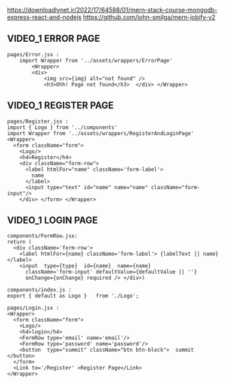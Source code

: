 https://downloadlynet.ir/2022/17/64588/01/mern-stack-course-mongodb-express-react-and-nodejs
https://github.com/john-smilga/mern-jobify-v2


## VIDEO_1 ERROR PAGE
    pages/Error.jsx :
        import Wrapper from '../assets/wrappers/ErrorPage'
            <Wrapper>
            <div>
                <img src={img} alt="not found" />
                <h3>Ohh! Page not found</h3>  </div> </Wrapper>

## VIDEO_1 REGISTER PAGE
    pages/Register.jsx :
    import { Logo } from '../components'
    import Wrapper from '../assets/wrappers/RegisterAndLoginPage'
    <Wrapper>
      <form className="form">
        <Logo/>
        <h4>Register</h4>
        <div className="form-row">
          <label htmlFor="name" className='form-label'>
            name
          </label>
          <input type="text" id="name" name="name" className="form-input"/>
        </div> </form> </Wrapper>
            
## VIDEO_1 LOGIN PAGE   
    components/FormRow.jsx:
    return (
      <div className='form-row'>
        <label htmlFor={name} className='form-label'> {labelText || name} </label>
        <input  type={type}  id={name}  name={name}
          className='form-input' defaultValue={defaultValue || ''}
          onChange={onChange} required /> </div>)

    components/index.js :
    export { default as Logo }   from './Logo';
    
    pages/Login.jsx :
    <Wrapper>
      <form className="form">
        <Logo/>
        <h4>login</h4>
        <FormRow type='email' name='email'/>
        <FormRow type='password' name='password'/>
        <button  type="summit" className="btn btn-block">  summit </button>
      </form>
      <Link to='/Register' >Register Page</Link>
    </Wrapper>

        
